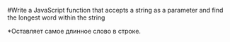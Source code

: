 #Write a JavaScript function that accepts a string as a parameter and find the longest word within the string

*Оставляет самое длинное слово в строке.